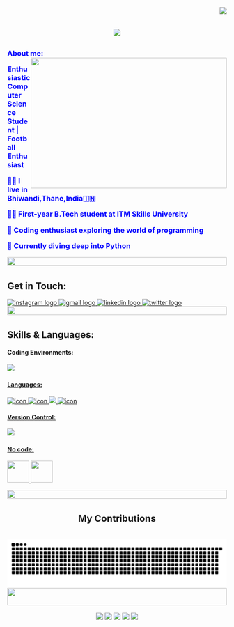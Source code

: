 <img align="right" src="https://visitor-badge.laobi.icu/badge?page_id=Areeb-7\.Areeb-7"/>

<h1 align="center"> 
    <img src="https://readme-typing-svg.herokuapp.com/?font=Righteous&size=35&center=true&vCenter=true&width=500&height=70&duration=4000&lines=Welcome+to+my+profile!;+I'm+Areeb+Shah!;" />
</h1> 
  
<h3 align="left">
    <font color="blue">About me:</font 
                                    
</h3>
<img src="https://user-images.githubusercontent.com/115187902/230700872-d5f44b85-56c7-4e27-80a4-6e2db901e60c.gif" align="right" height="300" width="450"/>

<div align="left"> 
    <p><font color="blue">Enthusiastic Computer Science Student | Football Enthusiast</font></p>
    <p><font color="blue">👨‍💻 I live in Bhiwandi,Thane,India🇮🇳</font></p>
    <p><font color="blue">👨‍💻 First-year B.Tech student at ITM Skills University</font></p>
    <p><font color="blue">🚀 Coding enthusiast exploring the world of programming</font></p> 
    <p><font color="blue">🌱 Currently diving deep into Python</font></p>
</div> 
 
<img src="https://i.imgur.com/dBaSKWF.gif" height="20" width="100%">

<h2>Get in Touch:</h2>
<p>

<div align="left">
  <a href="https://www.instagram.com/_areeb__king/" target="_blank"> 
    <img src="https://img.shields.io/static/v1?message=Instagram&logo=instagram&label=&color=E4405F&logoColor=white&labelColor=&style=for-the-badge" height="31" alt="instagram logo"  />
  </a>
  <a href="https://mail.google.com/mail/u/0/#inbox?compose=new" target="_blank">  
    <img src="https://img.shields.io/static/v1?message=Gmail&logo=gmail&label=&color=D14836&logoColor=white&labelColor=&style=for-the-badge" height="31" alt="gmail logo"  />
  </a> 
  <a href="https://www.linkedin.com/in/areeb-shah-869947296/" target="_blank">
    <img src="https://img.shields.io/static/v1?message=LinkedIn&logo=linkedin&label=&color=0077B5&logoColor=white&labelColor=&style=for-the-badge" height="31" alt="linkedin logo"  />
  
  </a>
  <a href="https://twitter.com/Shah_Areeb07" target="_blank">
    <img src="https://img.shields.io/static/v1?message=Twitter&logo=twitter&label=&color=1DA1F2&logoColor=white&labelColor=&style=for-the-badge" height="31" alt="twitter logo"  />
  </a>
</div>
<img src="https://i.imgur.com/dBaSKWF.gif" height="20" width="100%">
<h2>Skills & Languages:</h2>
<div align="left">
    <h4>Coding Environments:</h4>
    <p>
<p align="left">
  <a href="https://skillicons.dev">
    <img src="https://skillicons.dev/icons?i=vscode&theme=light" />
    <div align="left">
    <h4>Languages:</h4>
    <p>
    <img src="https://techstack-generator.vercel.app/python-icon.svg" alt="icon" width="50" height="50" />
    <img src="https://techstack-generator.vercel.app/cpp-icon.svg" alt="icon" width="60" height="60" />
    <img src="https://skillicons.dev/icons?i=c&theme=light" />
    <img src="https://sp-ao.shortpixel.ai/client/to_auto,q_lossless,ret_img,w_300,h_300/https://fullsteam.mit.edu/wp-content/uploads/2020/03/ScratchLogo-300x300.png" alt="icon" width="50" height="50" />
    <div align="left">
    <h4>Version Control:</h4>
    <p>
    <img src="https://skillicons.dev/icons?i=git,github&theme=light" />
    <div align="left">
    <h4>No code:</h4>
    <p>
    <img src="https://www.appsheet.com/Content/img/material/appsheet_rebrand_logo.svg" width="50" height="50">
    <img src="https://img.shields.io/badge/wix-0078d7.svg?style=for-the-badge&logo=&logoColor=black" width="50" height="50" theme="light">
    </p>
  </a>

</div>
<img src="https://i.imgur.com/dBaSKWF.gif" height="20" width="100%">

<div align="center">
  <h2> My Contributions </h2>
  <br>
  <img alt="snake eating my contributions" src="https://raw.githubusercontent.com/Areeb-7/Areeb-7/output/github-contribution-grid-snake.svg" />



<img src="https://i.imgur.com/dBaSKWF.gif" height="40" width="100%">
  
</div>
<div align="center">
    
</p>



![](https://github-readme-activity-graph.vercel.app/graph?username=Areeb-7&bg_color=ffffff&color=0042aa&line=b88504&point=0061ff&area=true&area_color=f2c33f&hide_border=true)
![](http://github-profile-summary-cards.vercel.app/api/cards/repos-per-language?username=Areeb-7&theme=solarized)
![](http://github-profile-summary-cards.vercel.app/api/cards/most-commit-language?username=Areeb-7&theme=transparent)
![](http://github-profile-summary-cards.vercel.app/api/cards/stats?username=Areeb-7&theme=transparent)
![](http://github-profile-summary-cards.vercel.app/api/cards/productive-time?username=Areeb-7&theme=solarized&utcOffset=5.3)

</div>


